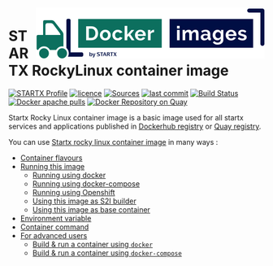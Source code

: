 <img align="right" src="https://raw.githubusercontent.com/startxfr/docker-images/centos8/.gitlab/img/logo-small.svg?sanitize=true">

# STARTX RockyLinux container image

[![STARTX Profile](https://img.shields.io/badge/provider-startx-green.svg)](https://github.com/startxfr) [![licence](https://img.shields.io/github/license/startxfr/docker-images.svg)](https://gitlab.com/startx1/containers) [![Sources](https://img.shields.io/badge/startx-docker--images-blue.svg)](https://gitlab.com/startx1/containers/tree/rocky/OS/)
[![last commit](https://img.shields.io/github/last-commit/startxfr/docker-images.svg)](https://gitlab.com/startx1/containers) [![Build Status](https://travis-ci.org/startxfr/docker-images.svg?branch=rocky)](https://travis-ci.org/startxfr/docker-images) [![Docker apache pulls](https://img.shields.io/docker/pulls/startx/rocky)](https://hub.docker.com/r/startx/rocky) [![Docker Repository on Quay](https://quay.io/repository/startx/rocky/status "Docker Repository on Quay")](https://quay.io/repository/startx/rocky)

Startx Rocky Linux container image is a basic image used for all startx services and applications published in
[Dockerhub registry](https://hub.docker.com/u/startx) or [Quay registry](https://quay.io/startx).

You can use [Startx rocky linux container image](https://docker-images.readthedocs.io/en/latest/OS/rocky) in many ways :

- [Container flavours](https://docker-images.readthedocs.io/en/latest/OS/rocky#container-flavours)
- [Running this image](https://docker-images.readthedocs.io/en/latest/OS/rocky#running-this-image)
  - [Running using docker](https://docker-images.readthedocs.io/en/latest/OS/rocky#running-using-docker)
  - [Running using docker-compose](https://docker-images.readthedocs.io/en/latest/OS/rocky#running-using-docker-compose)
  - [Running using Openshift](https://docker-images.readthedocs.io/en/latest/OS/rocky#running-using-openshift)
  - [Using this image as S2I builder](https://docker-images.readthedocs.io/en/latest/OS/rocky#using-this-image-as-s2i-builder)
  - [Using this image as base container](https://docker-images.readthedocs.io/en/latest/OS/rocky#using-this-image-as-base-container)
- [Environment variable](https://docker-images.readthedocs.io/en/latest/OS/rocky#environment-variable)
- [Container command](https://docker-images.readthedocs.io/en/latest/OS/rocky#container-command)
- [For advanced users](https://docker-images.readthedocs.io/en/latest/OS/rocky#for-advanced-users)
  - [Build & run a container using `docker`](https://docker-images.readthedocs.io/en/latest/OS/rocky#build--run-a-container-using-docker)
  - [Build & run a container using `docker-compose`](https://docker-images.readthedocs.io/en/latest/OS/rocky#build--run-a-container-using-docker-compose)
